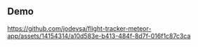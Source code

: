 


## Demo



https://github.com/jodevsa/flight-tracker-meteor-app/assets/14154314/a10d583e-b413-484f-8d7f-016f1c87c3ca

